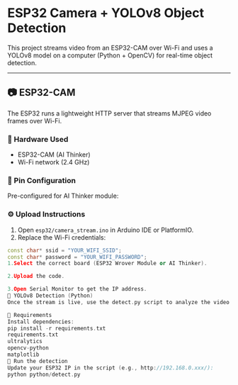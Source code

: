 # ESP32 Camera + YOLOv8 Object Detection

This project streams video from an ESP32-CAM over Wi-Fi and uses a YOLOv8 model on a computer (Python + OpenCV) for real-time object detection.

---

## 📷 ESP32-CAM

The ESP32 runs a lightweight HTTP server that streams MJPEG video frames over Wi-Fi.

### 🔧 Hardware Used
- ESP32-CAM (AI Thinker)
- Wi-Fi network (2.4 GHz)

### 🔌 Pin Configuration
Pre-configured for AI Thinker module:

### ⚙️ Upload Instructions
1. Open `esp32/camera_stream.ino` in Arduino IDE or PlatformIO.
2. Replace the Wi-Fi credentials:
```cpp
const char* ssid = "YOUR_WIFI_SSID";
const char* password = "YOUR_WIFI_PASSWORD";
1.Select the correct board (ESP32 Wrover Module or AI Thinker).

2.Upload the code.

3.Open Serial Monitor to get the IP address.
🧠 YOLOv8 Detection (Python)
Once the stream is live, use the detect.py script to analyze the video feed with Ultralytics YOLOv8.

🧰 Requirements
Install dependencies:
pip install -r requirements.txt
requirements.txt
ultralytics
opencv-python
matplotlib
🎯 Run the detection
Update your ESP32 IP in the script (e.g., http://192.168.0.xxx/):
python python/detect.py

